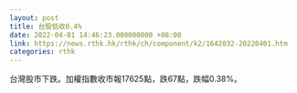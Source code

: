 ```yaml
---
layout: post
title: 台股低收0.4%
date: 2022-04-01 14:46:23.000000000 +08:00
link: https://news.rthk.hk/rthk/ch/component/k2/1642032-20220401.htm
categories: rthk
---
```


台灣股市下跌。加權指數收市報17625點，跌67點，跌幅0.38%。
